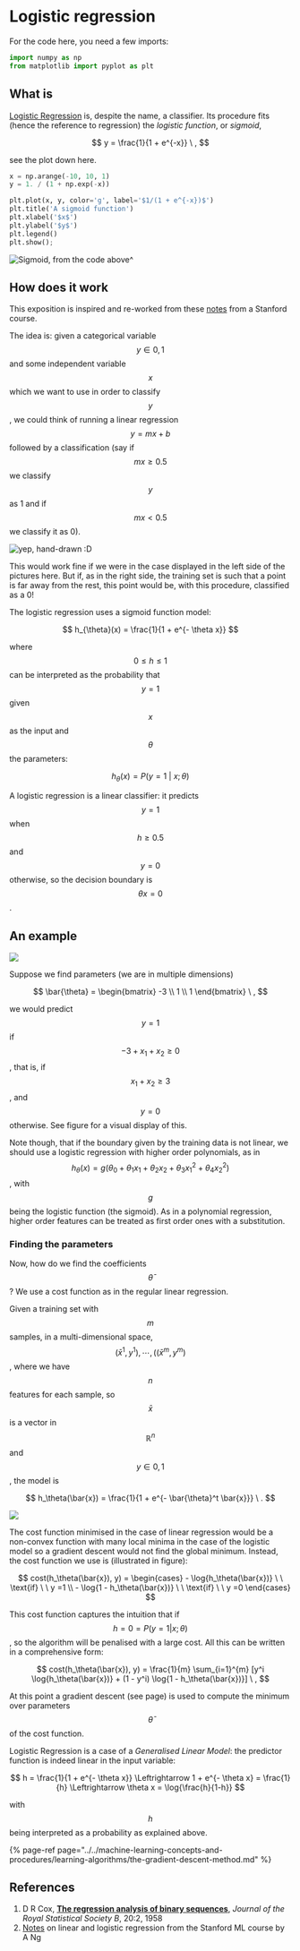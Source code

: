 # Logistic regression

For the code here, you need a few imports:

```python
import numpy as np
from matplotlib import pyplot as plt
```

## What is

[Logistic Regression](logistic-regression.md#references) is, despite the name, a classifier. Its procedure fits \(hence the reference to regression\) the _logistic function_, or _sigmoid_,

$$
y = \frac{1}{1 + e^{-x}} \ ,
$$

see the plot down here.

```python
x = np.arange(-10, 10, 1)
y = 1. / (1 + np.exp(-x))

plt.plot(x, y, color='g', label='$1/(1 + e^{-x})$')
plt.title('A sigmoid function')
plt.xlabel('$x$')
plt.ylabel('$y$')
plt.legend()
plt.show();
```

![Sigmoid, from the code above^](../../.gitbook/assets/sigmoid.png)

## How does it work

This exposition is inspired and re-worked from these [notes](logistic-regression.md#references) from a Stanford course.

The idea is: given a categorical variable$$y \in {0, 1}$$and some independent variable$$x$$which we want to use in order to classify$$y$$, we could think of running a linear regression$$y = mx + b$$followed by a classification \(say if$$mx \geq 0.5$$we classify$$y$$as 1 and if$$mx < 0.5$$ we classify it as 0\).

![yep, hand-drawn :D](../../.gitbook/assets/logregre.png)

This would work fine if we were in the case displayed in the left side of the pictures here. But if, as in the right side, the training set is such that a point is far away from the rest, this point would be, with this procedure, classified as a 0!

The logistic regression uses a sigmoid function model:

$$
h_{\theta}(x) = \frac{1}{1 + e^{- \theta x}}
$$

where$$0 \leq h \leq 1$$can be interpreted as the probability that$$y=1$$given$$x$$as the input and$$\theta$$the parameters:

$$
h_\theta(x) = P(y=1 \ | \ x; \theta)
$$

A logistic regression is a linear classifier: it predicts$$y=1$$when $$h \geq 0.5$$ and $$y=0$$ otherwise, so the decision boundary is$$\theta x = 0$$.

## An example

![](../../.gitbook/assets/logregre-ex.jpg) 

Suppose we find parameters \(we are in multiple dimensions\)

$$
\bar{\theta} = 
    \begin{bmatrix}
    -3 \\
    1 \\
    1
    \end{bmatrix} \ ,
$$

we would predict $$y=1$$ if $$-3+x_1+x_2 \geq 0$$ , that is, if $$x_1 + x_2 \geq 3$$ , and $$y=0$$ otherwise. See figure for a visual display of this.

Note though, that if the boundary given by the training data is not linear, we should use a logistic regression with higher order polynomials, as in$$h_\theta(x) = g(\theta_0 + \theta_1 x_1 + \theta_2 x_2 + \theta_3 x_1^2 + \theta_4 x_2^2)$$, with$$g$$being the logistic function \(the sigmoid\). As in a polynomial regression, higher order features can be treated as first order ones with a substitution.

### Finding the parameters

Now, how do we find the coefficients$$\bar{\theta}$$? We use a cost function as in the regular linear regression.

Given a training set with$$m$$samples, in a multi-dimensional space,$${(\bar{x}^1, y^1), \cdots, ((\bar{x}^m, y^m)}$$, where we have$$n$$features for each sample, so$$\bar x$$is a vector in$$\mathbb{R}^n$$and$$y \in {0, 1}$$, the model is

$$
h_\theta(\bar{x}) = \frac{1}{1 + e^{- \bar{\theta}^t \bar{x}}} \ .
$$

![](../../.gitbook/assets/logregre-cost.jpg) 

The cost function minimised in the case of linear regression would be a non-convex function with many local minima in the case of the logistic model so a gradient descent would not find the global minimum. Instead, the cost function we use is \(illustrated in figure\):

$$
cost(h_\theta(\bar{x}), y) = 
\begin{cases} 
    - \log{h_\theta(\bar{x})} \ \ \text{if} \ \ y =1 \\ 
    - \log{1 - h_\theta(\bar{x})} \ \ \text{if} \ \  y =0
\end{cases}
$$

This cost function captures the intuition that if $$h= 0 = P(y=1 | x; \theta)$$, so the algorithm will be penalised with a large cost. All this can be written in a comprehensive form:

$$
cost(h_\theta(\bar{x}), y) = 
    \frac{1}{m} \sum_{i=1}^{m} [y^i \log{h_\theta(\bar{x})} + (1 - y^i) \log{1 - h_\theta(\bar{x})}] \ ,
$$

At this point a gradient descent \(see page\) is used to compute the minimum over parameters $$\bar \theta$$ of the cost function.

Logistic Regression is a case of a _Generalised Linear Model_: the predictor function is indeed linear in the input variable:

$$
h = \frac{1}{1 + e^{- \theta x}} \Leftrightarrow 1 + e^{- \theta x} = \frac{1}{h}
\Leftrightarrow \theta x = \log{\frac{h}{1-h}}
$$

with $$h$$being interpreted as a probability as explained above.

{% page-ref page="../../machine-learning-concepts-and-procedures/learning-algorithms/the-gradient-descent-method.md" %}

## References

1. D R Cox, [**The regression analysis of binary sequences**](https://www.nuffield.ox.ac.uk/users/cox/cox48.pdf), _Journal of the Royal Statistical Society B_, 20:2, 1958
2. [Notes](http://cs229.stanford.edu/notes/cs229-notes1.pdf) on linear and logistic regression from the Stanford ML course by A Ng

